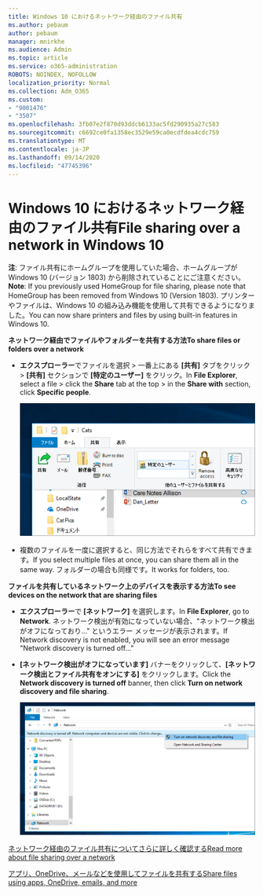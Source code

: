 ```yaml
---
title: Windows 10 におけるネットワーク経由のファイル共有
ms.author: pebaum
author: pebaum
manager: mnirkhe
ms.audience: Admin
ms.topic: article
ms.service: o365-administration
ROBOTS: NOINDEX, NOFOLLOW
localization_priority: Normal
ms.collection: Adm_O365
ms.custom:
- "9001476"
- "3507"
ms.openlocfilehash: 3fb07e2f870d93ddcb6133ac5fd290935a27c583
ms.sourcegitcommit: c6692ce0fa1358ec3529e59ca0ecdfdea4cdc759
ms.translationtype: MT
ms.contentlocale: ja-JP
ms.lasthandoff: 09/14/2020
ms.locfileid: "47745396"
---
```

# <a name="file-sharing-over-a-network-in-windows-10"></a><span data-ttu-id="f88c7-102">Windows 10 におけるネットワーク経由のファイル共有</span><span class="sxs-lookup"><span data-stu-id="f88c7-102">File sharing over a network in Windows 10</span></span>

<span data-ttu-id="f88c7-103">**注**: ファイル共有にホームグループを使用していた場合、ホームグループが Windows 10 (バージョン 1803) から削除されていることにご注意ください。</span><span class="sxs-lookup"><span data-stu-id="f88c7-103">**Note**: If you previously used HomeGroup for file sharing, please note that HomeGroup has been removed from Windows 10 (Version 1803).</span></span> <span data-ttu-id="f88c7-104">プリンターやファイルは、Windows 10 の組み込み機能を使用して共有できるようになりました。</span><span class="sxs-lookup"><span data-stu-id="f88c7-104">You can now share printers and files by using built-in features in Windows 10.</span></span>

<span data-ttu-id="f88c7-105">**ネットワーク経由でファイルやフォルダーを共有する方法**</span><span class="sxs-lookup"><span data-stu-id="f88c7-105">**To share files or folders over a network**</span></span>

- <span data-ttu-id="f88c7-106">**エクスプローラー**でファイルを選択 > 一番上にある **[共有]** タブをクリック > **[共有]** セクションで **[特定のユーザー]** をクリック。</span><span class="sxs-lookup"><span data-stu-id="f88c7-106">In **File Explorer**, select a file > click the **Share** tab at the top > in the **Share with** section, click **Specific people**.</span></span>

    ![特定のユーザーとファイルを共有します。](media/share-with-specific-people.png)
          
- <span data-ttu-id="f88c7-108">複数のファイルを一度に選択すると、同じ方法でそれらをすべて共有できます。</span><span class="sxs-lookup"><span data-stu-id="f88c7-108">If you select multiple files at once, you can share them all in the same way.</span></span> <span data-ttu-id="f88c7-109">フォルダーの場合も同様です。</span><span class="sxs-lookup"><span data-stu-id="f88c7-109">It works for folders, too.</span></span>

<span data-ttu-id="f88c7-110">**ファイルを共有しているネットワーク上のデバイスを表示する方法**</span><span class="sxs-lookup"><span data-stu-id="f88c7-110">**To see devices on the network that are sharing files**</span></span>

- <span data-ttu-id="f88c7-111">**エクスプローラー**で **[ネットワーク]** を選択します。</span><span class="sxs-lookup"><span data-stu-id="f88c7-111">In **File Explorer**, go to **Network**.</span></span> <span data-ttu-id="f88c7-112">ネットワーク検出が有効になっていない場合、"ネットワーク検出がオフになっており..." というエラー メッセージが表示されます。</span><span class="sxs-lookup"><span data-stu-id="f88c7-112">If Network discovery is not enabled, you will see an error message "Network discovery is turned off..."</span></span>

- <span data-ttu-id="f88c7-113">**[ネットワーク検出がオフになっています]** バナーをクリックして、**[ネットワーク検出とファイル共有をオンにする]** をクリックします。</span><span class="sxs-lookup"><span data-stu-id="f88c7-113">Click the **Network discovery is turned off** banner, then click **Turn on network discovery and file sharing**.</span></span>

    ![ネットワーク検出とファイル共有を有効にします。](media/turn-on-network-discovery.png)

[<span data-ttu-id="f88c7-115">ネットワーク経由のファイル共有についてさらに詳しく確認する</span><span class="sxs-lookup"><span data-stu-id="f88c7-115">Read more about file sharing over a network</span></span>](https://support.microsoft.com/help/4092694/windows-10-file-sharing-over-a-network)

[<span data-ttu-id="f88c7-116">アプリ、OneDrive、メールなどを使用してファイルを共有する</span><span class="sxs-lookup"><span data-stu-id="f88c7-116">Share files using apps, OneDrive, emails, and more</span></span>](https://support.microsoft.com/help/4027674/windows-10-share-files-in-file-explorer)
